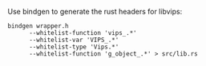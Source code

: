 
Use bindgen to generate the rust headers for libvips:

    bindgen wrapper.h 
          --whitelist-function 'vips_.*'
          --whitelist-var 'VIPS_.*'
          --whitelist-type 'Vips.*'
          --whitelist-function 'g_object_.*' > src/lib.rs

